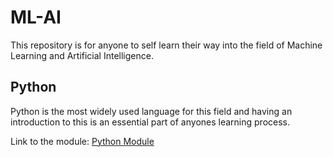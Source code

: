 # ML-AI
This repository is for anyone to self learn their way into the field of Machine Learning and Artificial Intelligence.

## Python
Python is the most widely used language for this field and having an introduction to this is an essential part of anyones learning process.

Link to the module: [Python Module](Python/)
